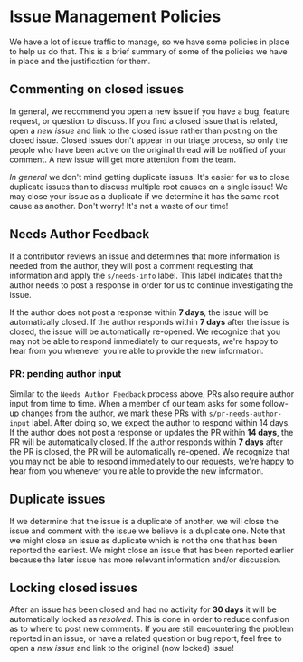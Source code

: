 # Issue Management Policies

We have a lot of issue traffic to manage, so we have some policies in place to help us do that. This is a brief summary of some of the policies we have in place and the justification for them.

## Commenting on closed issues

In general, we recommend you open a new issue if you have a bug, feature request, or question to discuss. If you find a closed issue that is related, open a *new issue* and link to the closed issue rather than posting on the closed issue. Closed issues don't appear in our triage process, so only the people who have been active on the original thread will be notified of your comment. A new issue will get more attention from the team.

*In general* we don't mind getting duplicate issues. It's easier for us to close duplicate issues than to discuss multiple root causes on a single issue! We may close your issue as a duplicate if we determine it has the same root cause as another. Don't worry! It's not a waste of our time!

## Needs Author Feedback

If a contributor reviews an issue and determines that more information is needed from the author, they will post a comment requesting that information and apply the `s/needs-info` label. This label indicates that the author needs to post a response in order for us to continue investigating the issue.

If the author does not post a response within **7 days**, the issue will be automatically closed. If the author responds within **7 days** after the issue is closed, the issue will be automatically re-opened. We recognize that you may not be able to respond immediately to our requests, we're happy to hear from you whenever you're able to provide the new information.

### PR: pending author input
Similar to the `Needs Author Feedback` process above, PRs also require author input from time to time. When a member of our team asks for some follow-up changes from the author, we mark these PRs with `s/pr-needs-author-input` label. After doing so, we expect the author to respond within 14 days.
If the author does not post a response or updates the PR within **14 days**, the PR will be automatically closed. If the author responds within **7 days** after the PR is closed, the PR will be automatically re-opened. We recognize that you may not be able to respond immediately to our requests, we're happy to hear from you whenever you're able to provide the new information.

## Duplicate issues

If we determine that the issue is a duplicate of another, we will close the issue and comment with the issue we believe is a duplicate one. Note that we might close an issue as duplicate which is not the one that has been reported the earliest. We might close an issue that has been reported earlier because the later issue has more relevant information and/or discussion.

## Locking closed issues

After an issue has been closed and had no activity for **30 days** it will be automatically locked as *resolved*. This is done in order to reduce confusion as to where to post new comments. If you are still encountering the problem reported in an issue, or have a related question or bug report, feel free to open a *new issue* and link to the original (now locked) issue!